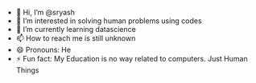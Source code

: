 - 👋 Hi, I’m @sryash
- 👀 I’m interested in solving human problems using codes
- 🌱 I’m currently learning datascience
- 📫 How to reach me is still unknown
- 😄 Pronouns: He
- ⚡ Fun fact: My Education is no way related to computers. Just Human Things

<!---
sryash/sryash is a ✨ special ✨ repository because its `README.md` (this file) appears on your GitHub profile.
You can click the Preview link to take a look at your changes.
--->
